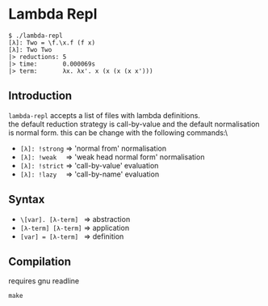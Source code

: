# Lambda Repl

```
$ ./lambda-repl
[λ]: Two = \f.\x.f (f x)
[λ]: Two Two
|> reductions: 5
|> time:       0.000069s 
|> term:       λx. λx'. x (x (x (x x')))
```

## Introduction

`lambda-repl` accepts a list of files with lambda definitions.\
the default reduction strategy is call-by-value and the default normalisation is normal form. this can be change with the following commands:\
- `[λ]: !strong` => 'normal from' normalisation
- `[λ]: !weak  ` => 'weak head normal form' normalisation
- `[λ]: !strict` => 'call-by-value' evaluation
- `[λ]: !lazy  ` => 'call-by-name' evaluation

## Syntax

- `\[var]. [λ-term] ` => abstraction
- `[λ-term] [λ-term]` => application
- `[var] = [λ-term] ` => definition

## Compilation

requires gnu readline

```
make
```
